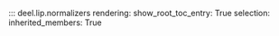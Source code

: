 ::: deel.lip.normalizers
    rendering:
        show_root_toc_entry: True
    selection:
        inherited_members: True
